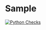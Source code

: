 # Sample

[![Python Checks](https://github.com/Fermilab-Microelectronics/python-peary-client/actions/workflows/python-checks.yml/badge.svg)](https://github.com/Fermilab-Microelectronics/python-peary-client/actions/workflows/python-checks.yml)
